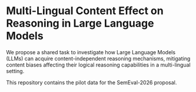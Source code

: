 # Multi-Lingual Content Effect on Reasoning in Large Language Models

We propose a shared task to investigate how Large Language Models (LLMs) can acquire content-independent reasoning mechanisms, mitigating content biases affecting their logical reasoning capabilities in a multi-lingual setting.

This repository contains the pilot data for the SemEval-2026 proposal. 
